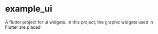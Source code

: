# example_ui

A flutter project for ui widgets.
In this project, the graphic widgets used in Flutter are placed